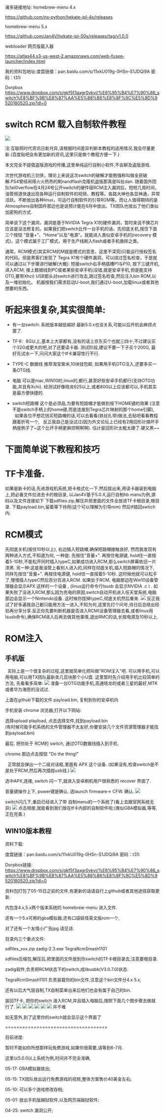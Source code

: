 
诸多链接地址:
homebrew-menu  4.x

https://github.com/nx-python/hekate-ipl-4x/releases

homebrew-menu   5.x

https://github.com/Jan4V/hekate-ipl-50x/releases/tag/v1.0.0

webloader 网页版载入器

https://atlas44.s3-us-west-2.amazonaws.com/web-fusee-launcher/index.html

我的资料包地址:度盘链接：pan.baidu.com/s/11xkU019g-0HSn-S1JDQi9A 密码：t31i

Dorpbox https://www.dropbox.com/s/gkf5f3axgr0vkvi/%E6%95%B4%E7%90%86_switch%E8%BF%9B%E8%87%AA%E5%88%B6%E8%8F%9C%E5%8D%9520180520.zip?dl=0

switch RCM 载入自制软件教程
===
![](https://github.com/JCx86/sw_RCM_learn/raw/master/1.jpg)

注:互联网时代资讯日新月异,请根据时间差异判断本教程的适用情况.我会尽量更新.(百度贴吧会有更加新的资讯,这里只是做个教程方便一下.)

本文完全不提倡盗版游戏的传播,这里单纯运行自制小软件,不会聊及盗版游戏.   

次世代游戏机三剑侠，理论上来说这次switch的破解才能勉强称叫做全民破解.PS4曾经闹得火火热热的刷nandflash克隆机盗版那真是叫扯dan. 
随着国外团队fail0verflow在4月24号公开switch的硬件级RCM注入漏洞后，短短几周时间，油管频道快速出现各种运行自制软件的视频、教程等。各路大神也各显神通，异常活跃。不断放出各种linux，可运行自制软件的引导ROM等。而让人值得期待的是Atmosphere自制固件那边也是说预计能在6月中放出。TX团队也放出了他们类似加密狗的方式.

简单说下这个漏洞，漏洞是基于NVIDIA Tegra X1的硬件漏洞，暂时来说不换芯片应该是没法修复的。如果我们把switch比作一台手机的话，先彻底关机,按住下面三个按钮 “音量+”、"Home"以及"电源"。就能进入类似安卓手机的(recovery 模式)，这个模式属于工厂模式，用于生产线刷入flash或者手机救砖之类。

通常，RCM模式(其实RCM的M就是模式的意思，这里不深究)只能运行授权签名的代码。但是黑客们发现了 Tegra X1有个硬件漏洞，可以绕过签名检查，于是就可以通过以下步骤进行破解(大概):
短接switch右手柄插槽P1与P10, 按下三键开机,进入RCM;
接上数据线到PC或者某些安卓手机(没错,就是安卓手机,但是能支持OTG,要带Xhci)
USB那头对switch进行攻击,跳过签名检查,然后注入bin ROM,以及一堆初始化。
机器按我们需求启动U-boot,我们通过U-boot,加载linux或者其他想要的东西。

听起来很复杂,其实很简单:
===
* 有一台switch:
  系统版本越低越好.最新5.0.x也没关系,可能以后开机会麻烦点罢了.

* TF卡:
  8G以上,基本上大家都有,没有的话上京东买个也就三四十,不过建议买个32G或更大的吧,对了还要读卡器. 
  测试阶段,建议不要一下子买个200G, 最好先试水一下,问问大家这个tf卡兼容性行不行.

* TYPE-C 数据线
   推荐淘宝紫米,10块钱包邮, 如果用手机OTG注入,还要多买一条OTG线. 

* 电脑
  可以是mac,WIN10的,linux的,都行,甚至好些安卓手机都行(支持OTG功能,并且有Xchi).
  经测试好像晓龙625以上,或者800以上应该都可以,手机其实是最方便快捷的.

* switch短路帽 
   这个是必须品,为要有短路帽才能做到按下HOME键的效果
    (注意不是switch手柄上的home键,而是连接到Tegra芯片映射的那个home引脚),   
   如果各位不想花钱买短路帽的话,可以去看看(铁丝扎带)做法,去贴吧看看教程跟着折弯一个,
   反正我自己是没试过(因为外文论坛上已经有2用回形针搞坏手柄座例子了~这个比坏手柄更麻烦啊啊啊).
   估计是回形针太粗太硬了.硬又黑~~

# 下面简单说下教程和技巧

# TF卡准备.
   如果是新卡的话,先进游戏机系统,把卡格式化一下.然后拔出来,用读卡器装到电脑上,把必备文件拉进去卡的根目录,
   以Jan4V基于5.0.X,运行自制hb manu为例,源码以及文件连接如下
   下载sdfiles.zip,解压并把里面的文件全放进TF卡根目录,根目录.
   下载payload.bin,留着等下待用(这个可以理解为引导rom)
   然后tf插回swtich内.

# RCM模式
   先彻底关机(按住10秒以上), 右边插入短路帽,确保短路帽接触良好,
   然而我发现有两种进入方式,不知道为何,
   一种是:  先按住"音量+". 再按住电源键, hold住一直按着5-10秒,不能松开同时插入typeC,如果成功进入RCM,那么switch屏幕依旧一片漆黑.
   另一种:这是我油管上看别人进入的,同样在彻底关机,插入短路帽的情况下, 同样先按住"音量+". 再按住电源键, hold住一直按着5-10秒. 这时候他就可以松手    了,慢慢插入typeC然后百分百进入RCM.
   如果处于RCM,  电脑那边在Win10设备管理器会显示APX 这样的一个设备 , (linux运行命令行lsusb 会显示NVIDIA .c )  . 
   如果失败了没进入RCM,那么因为充电的原因,switch自动开机进入任天堂系统,电脑那边会显示一个Nintendo设备.
   这时候你拔掉typeC,彻底关机然后重来.
![](https://github.com/JCx86/sw_RCM_learn/raw/master/2.jpg)
   反正我试了好多遍我自己都只能用方法一进入,不知为何,这里先打个问号,待日后总结出经验再分享分享.反正你先要判断机器是否进入RCM(设备管理器去看,或者linux用lsusb命令),确保RCM进入后再去做其他事情,退出RMC的话,长按电源及10秒以上.
 
 
# ROM注入

## 手机版

   实际上是一个很复杂的过程,这里就简单化把叫做"ROM注入"吧.  可以用手机,可以用电脑,可以用TX团队最新卖几百块那个小U盘. 这里暂时先介绍用手机比较简单的方法, 先看看多简单:
![](https://github.com/JCx86/sw_RCM_learn/raw/master/3.jpg)
   准备一台OTG功能手机,高通晓龙的或者三星的最好,MTK或者华为海思的没试过.

   上面在github下载的文件 payload.bin, 复制到你的安卓机内

   手机安装 chrome 浏览器,打开以下网站:


   选择upload playload, 点击选择文件,找到payload.bin  
   (有时候可能手机系统的文件管理器不太友好,你要安装几个文件资源管理器才能找到payload.bin)

   最后. 把你处于 RCM的 switch, 通过OTG数据线插入到手机. 

   chrome 那边点击按钮 "Do the thing!"

   正常就会弹出一个二级对话框,里面有 APX 这个设备.
   (如果没有,检查switch是不是处于RCM,然后再次插拔usb线.)
![](https://github.com/JCx86/sw_RCM_learn/raw/master/4.jpg)

   选中APX,连接, switch 闪一下,就进入安卓刷机用户很熟悉的 recover 界面了.

   音量键操作上下, power键是确认. 选launch firmware-> CFW. 确认.
![](https://github.com/JCx86/sw_RCM_learn/raw/master/5.jpg)

   switch闪几下,重启已经进入了带 自制menu的一个系统了(看上去跟官网系统无异)
![](https://github.com/JCx86/sw_RCM_learn/raw/master/6.jpg)
   点击相册,就能看到我们放在tf卡内部的自制软件啦;(类似GBA模拟器,等等,正在完善.)



## WIN10版本教程

   资料下载:

   度盘链接：pan.baidu.com/s/11xkU019g-0HSn-S1JDQi9A 密码：t31i

   Dorpbox链接:
https://www.dropbox.com/s/gkf5f3axgr0vkvi/%E6%95%B4%E7%90%86_switch%E8%BF%9B%E8%87%AA%E5%88%B6%E8%8F%9C%E5%8D%9520180520.zip?dl=0

   资料包打包了05-15日之前的文件,有更新的话请自行上github或者其他途径获取更新.

   内包含4.x,5.x两个版本系统的 homebrew-menu 进入文件.

   还有一个5.x可用的gba模拟器,还有口袋妖怪英文版rom一个,

   对了还有一个友情小广告jpg.请见谅.

   目录内三个重点文件:

   sdfiles_xxx.zip      zadig-2.3.exe      TegraRcmSmash1101

   sdfiles压缩包,解压后,把里面的文件放到你switch的TF卡根目录去,注意要根目录.

   zadig软件,负责把RCM状态下的switch,成libusbk(V3.0.7.0)状态.

   TegraRcmSmash1101  负责装载你的bin文件,注意这个bin文件分4.x 5.x,

   还有以后大气层自制,TX自制菜单出来后他们也会有属于自己的bin.

   装回TF卡, 把你的switch 进入RCM,并且插入电脑后,按照下面几个图步骤去做就行了.
![](https://github.com/JCx86/sw_RCM_learn/raw/master/7.jpg)
![](https://github.com/JCx86/sw_RCM_learn/raw/master/8.jpg)
![](https://github.com/JCx86/sw_RCM_learn/raw/master/9.jpg)
![](https://github.com/JCx86/sw_RCM_learn/raw/master/10.jpg)
![](https://github.com/JCx86/sw_RCM_learn/raw/master/11.jpg)
![](https://github.com/JCx86/sw_RCM_learn/raw/master/12.jpg)
   并不难

   如无意外,到了这里你的switch就会显示这个界面了



====================================

目前进度:

暂时不能如你所想那样玩免费游戏,如果你很需要,请等到6-7月.

这里以5.0.0以上系统为例,时间并不完全准确,

05-17: GBA模拟器放出;

05-15: TX团队放出运行免费游戏的视频,整体方案售价40美金左右;

05-10: 可以多个游戏修改存档;

05-01: 放出手机版越狱软件,以及网页端越狱软件;

04-25: switch 漏洞公开;
